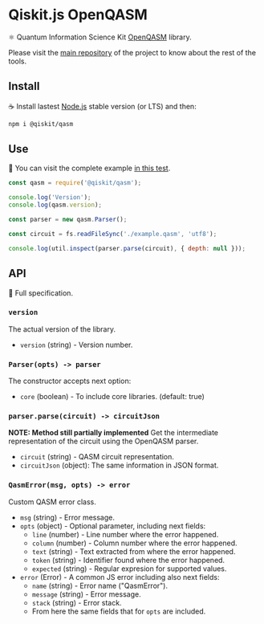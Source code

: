 # Qiskit.js OpenQASM

:atom_symbol: Quantum Information Science Kit [OpenQASM](https://github.com/IBM/qiskit-openqasm) library.

Please visit the [main repository](https://github.com/Qiskit/qiskit-js) of the project to know about the rest of the tools.

## Install

:coffee: Install lastest [Node.js](https://nodejs.org/download) stable version (or LTS) and then:

```sh
npm i @qiskit/qasm
```

## Use

:pencil: You can visit the complete example [in this test](./test/functional/).

```js
const qasm = require('@qiskit/qasm');

console.log('Version');
console.log(qasm.version);

const parser = new qasm.Parser();

const circuit = fs.readFileSync('./example.qasm', 'utf8');

console.log(util.inspect(parser.parse(circuit), { depth: null }));
```

## API

:eyes: Full specification.

### `version`

The actual version of the library.

* `version` (string) - Version number.

### `Parser(opts) -> parser`

The constructor accepts next option:

* `core` (boolean) - To include core libraries. (default: true)

### `parser.parse(circuit) -> circuitJson`

**NOTE: Method still partially implemented**
Get the intermediate representation of the circuit using the OpenQASM parser.

* `circuit` (string) - QASM circuit representation.
* `circuitJson` (object): The same information in JSON format.

### `QasmError(msg, opts) -> error`

Custom QASM error class.

* `msg` (string) - Error message.
* `opts` (object) - Optional parameter, including next fields:
  * `line` (number) - Line number where the error happened.
  * `column` (number) - Column number where the error happened.
  * `text` (string) - Text extracted from where the error happened.
  * `token` (string) - Identifier found where the error happened.
  * `expected` (string) - Regular expresion for supported values.
* `error` (Error) - A common JS error including also next fields:
  * `name` (string) - Error name ("QasmError").
  * `message` (string) - Error message.
  * `stack` (string) - Error stack.
  * From here the same fields that for `opts` are included.
